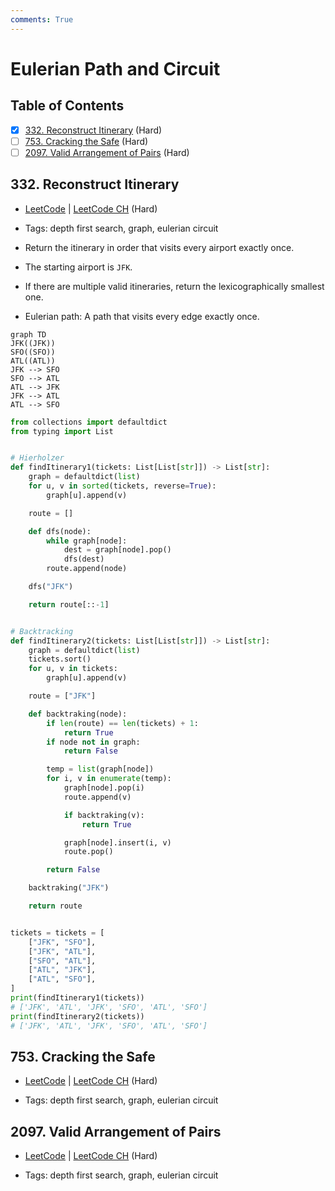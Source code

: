```yaml
---
comments: True
---
```


# Eulerian Path and Circuit

## Table of Contents

- [x] [332. Reconstruct Itinerary](https://leetcode.cn/problems/reconstruct-itinerary/) (Hard)
- [ ] [753. Cracking the Safe](https://leetcode.cn/problems/cracking-the-safe/) (Hard)
- [ ] [2097. Valid Arrangement of Pairs](https://leetcode.cn/problems/valid-arrangement-of-pairs/) (Hard)

## 332. Reconstruct Itinerary

-   [LeetCode](https://leetcode.com/problems/reconstruct-itinerary/) | [LeetCode CH](https://leetcode.cn/problems/reconstruct-itinerary/) (Hard)

-   Tags: depth first search, graph, eulerian circuit
-   Return the itinerary in order that visits every airport exactly once.
-   The starting airport is `JFK`.
-   If there are multiple valid itineraries, return the lexicographically smallest one.
-   Eulerian path: A path that visits every edge exactly once.

```mermaid
graph TD
JFK((JFK))
SFO((SFO))
ATL((ATL))
JFK --> SFO
SFO --> ATL
ATL --> JFK
JFK --> ATL
ATL --> SFO
```

```python title="332. Reconstruct Itinerary - Python Solution"
from collections import defaultdict
from typing import List


# Hierholzer
def findItinerary1(tickets: List[List[str]]) -> List[str]:
    graph = defaultdict(list)
    for u, v in sorted(tickets, reverse=True):
        graph[u].append(v)

    route = []

    def dfs(node):
        while graph[node]:
            dest = graph[node].pop()
            dfs(dest)
        route.append(node)

    dfs("JFK")

    return route[::-1]


# Backtracking
def findItinerary2(tickets: List[List[str]]) -> List[str]:
    graph = defaultdict(list)
    tickets.sort()
    for u, v in tickets:
        graph[u].append(v)

    route = ["JFK"]

    def backtraking(node):
        if len(route) == len(tickets) + 1:
            return True
        if node not in graph:
            return False

        temp = list(graph[node])
        for i, v in enumerate(temp):
            graph[node].pop(i)
            route.append(v)

            if backtraking(v):
                return True

            graph[node].insert(i, v)
            route.pop()

        return False

    backtraking("JFK")

    return route


tickets = tickets = [
    ["JFK", "SFO"],
    ["JFK", "ATL"],
    ["SFO", "ATL"],
    ["ATL", "JFK"],
    ["ATL", "SFO"],
]
print(findItinerary1(tickets))
# ['JFK', 'ATL', 'JFK', 'SFO', 'ATL', 'SFO']
print(findItinerary2(tickets))
# ['JFK', 'ATL', 'JFK', 'SFO', 'ATL', 'SFO']

```

## 753. Cracking the Safe

-   [LeetCode](https://leetcode.com/problems/cracking-the-safe/) | [LeetCode CH](https://leetcode.cn/problems/cracking-the-safe/) (Hard)

-   Tags: depth first search, graph, eulerian circuit

## 2097. Valid Arrangement of Pairs

-   [LeetCode](https://leetcode.com/problems/valid-arrangement-of-pairs/) | [LeetCode CH](https://leetcode.cn/problems/valid-arrangement-of-pairs/) (Hard)

-   Tags: depth first search, graph, eulerian circuit
